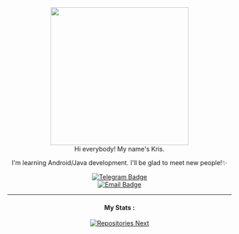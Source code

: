 <div id="header" align="center">
 <a href="https://github.com/unoth">
  <img src="https://64.media.tumblr.com/7056159fa5205b33b84a57a5c90cfe6a/tumblr_olyroujF3B1vcwcjeo1_500.gifv" width="310"/>
 </a>
</div>

<div id="header" align="center">
Hi everybody! My name's Kris.

I'm learning Android/Java development. I'll be glad to meet new people!✨
</div>

<div id="badges" align="center">
  <a href="https://t.me/notchristos">
   <img src="https://img.shields.io/badge/Telegram-5091CD?logo=telegram&logoColor=white" alt="Telegram Badge"/>
  </a>
  </div>

 <div id="badges" align="center">
   <a href="https://dk.mobdev@gmail.com">
   <img src="https://img.shields.io/badge/Email-E39186?logo=gmail&logoColor=white" alt="Email Badge"/>
  </a>
</div>

---------
<div id="stats" align="center">
 
####  My Stats :
 <a href="https://github.com/unoth?tab=repositories">
   <img src="https://github-readme-stats.vercel.app/api/top-langs/?username=unoth&layout=compact&theme=transparent"  alt="Repositories Next"/>
 </a>
</div>



